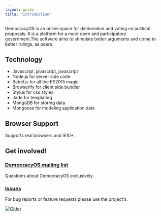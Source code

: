 ```yaml
---
layout: guide
title: "Introduction"
---
```

<p class="Copy-lead">DemocracyOS is an online space for deliberation and voting on political proposals. It is a platform for a more open and participatory government.The software aims to stimulate better arguments and come to better rulings, as peers.</p>

## Technology

 * Javascript, javascript, javascript
 * Node.js for server side code
 * Babel.js for all the ES2015 magic
 * Browserify for client side bundler
 * Stylus for css styles
 * Jade for templating
 * MongoDB for storing data
 * Mongoose for modeling application data

## Browser Support

Supports real browsers and IE10+.

## Get involved!

### [DemocracyOS mailing list](https://groups.google.com/forum/#!forum/democracyos-app)

Questions about DemocracyOS exclusively.

### [Issues](https://github.com/DemocracyOS/app/issues)

For bug reports or feature requests please use the project's.

[![Gitter](https://badges.gitter.im/Join%20Chat.svg)](https://gitter.im/DemocracyOS/app?utm_source=badge&utm_medium=badge&utm_campaign=pr-badge&utm_content=badge)
